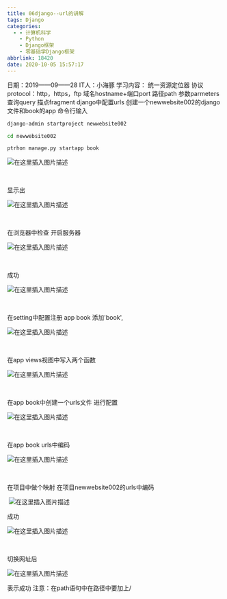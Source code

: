 ```yaml
---
title: 06django--url的讲解
tags: Django
categories:
  - - 计算机科学
    - Python
    - Django框架
    - 零基础学Django框架
abbrlink: 18420
date: 2020-10-05 15:57:17
---
```

 日期：2019——09——28
IT人：小海豚
学习内容：
统一资源定位器
协议protocol：http，https，ftp
域名hostname+端口port
路径path
参数parmeters
查询query
描点fragment
django中配置urls
创建一个newwebsite002的django文件和book的app
命令行输入

```bash
django-admin startproject newwebsite002
```

```bash
cd newwebsite002
```

```bash
ptrhon manage.py startapp book
```

![在这里插入图片描述](https://img-blog.csdnimg.cn/20201005155244250.png#pic_center)

​

显示出

![在这里插入图片描述](https://img-blog.csdnimg.cn/20201005155505621.png#pic_center)

​

在浏览器中检查
开启服务器

![在这里插入图片描述](https://img-blog.csdnimg.cn/20201005155519786.png#pic_center)

​

成功

![在这里插入图片描述](https://img-blog.csdnimg.cn/20201005155528944.png?x-oss-process=image/watermark,type_ZmFuZ3poZW5naGVpdGk,shadow_10,text_aHR0cHM6Ly9ibG9nLmNzZG4ubmV0L3dlaXhpbl80NDA1NDc1Ng==,size_16,color_FFFFFF,t_70#pic_center)

​

在setting中配置注册 app book
添加'book',

![在这里插入图片描述](https://img-blog.csdnimg.cn/20201005155537408.png?x-oss-process=image/watermark,type_ZmFuZ3poZW5naGVpdGk,shadow_10,text_aHR0cHM6Ly9ibG9nLmNzZG4ubmV0L3dlaXhpbl80NDA1NDc1Ng==,size_16,color_FFFFFF,t_70#pic_center)

​

在app views视图中写入两个函数

![在这里插入图片描述](https://img-blog.csdnimg.cn/20201005155546495.png?x-oss-process=image/watermark,type_ZmFuZ3poZW5naGVpdGk,shadow_10,text_aHR0cHM6Ly9ibG9nLmNzZG4ubmV0L3dlaXhpbl80NDA1NDc1Ng==,size_16,color_FFFFFF,t_70#pic_center)

​


在app book中创建一个urls文件
进行配置

![在这里插入图片描述](https://img-blog.csdnimg.cn/202010051555572.png?x-oss-process=image/watermark,type_ZmFuZ3poZW5naGVpdGk,shadow_10,text_aHR0cHM6Ly9ibG9nLmNzZG4ubmV0L3dlaXhpbl80NDA1NDc1Ng==,size_16,color_FFFFFF,t_70#pic_center)

​

在app book urls中编码

![在这里插入图片描述](https://img-blog.csdnimg.cn/2020100515560640.png?x-oss-process=image/watermark,type_ZmFuZ3poZW5naGVpdGk,shadow_10,text_aHR0cHM6Ly9ibG9nLmNzZG4ubmV0L3dlaXhpbl80NDA1NDc1Ng==,size_16,color_FFFFFF,t_70#pic_center)

​

在项目中做个映射
在项目newwebsite002的urls中编码


​
![在这里插入图片描述](https://img-blog.csdnimg.cn/20201005155615113.png?x-oss-process=image/watermark,type_ZmFuZ3poZW5naGVpdGk,shadow_10,text_aHR0cHM6Ly9ibG9nLmNzZG4ubmV0L3dlaXhpbl80NDA1NDc1Ng==,size_16,color_FFFFFF,t_70#pic_center)


成功

![在这里插入图片描述](https://img-blog.csdnimg.cn/20201005155623854.png#pic_center)

​


切换网址后


​![在这里插入图片描述](https://img-blog.csdnimg.cn/20201005155631652.png#pic_center)


表示成功
注意：在path语句中在路径中要加上/